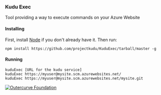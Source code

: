 ### Kudu Exec

Tool providing a way to execute commands on your Azure Website

#### Installing

First, install [Node](http://nodejs.org/) if you don't already have it. Then run:

    npm install https://github.com/projectkudu/KuduExec/tarball/master -g

#### Running

    kuduExec [URL for the kudu service]
    kuduExec https://myuser@mysite.scm.azurewebsites.net/
    kuduExec https://myuser@mysite.scm.azurewebsites.net/mysite.git

[![Outercurve Foundation](http://www.outercurve.org/Portals/0/Skins/CodePlex_NEW/images/footer-logo.jpg)](http://www.outercurve.org/)
